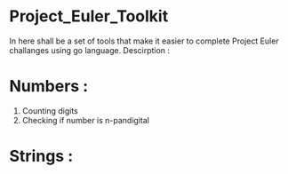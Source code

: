 # Project_Euler_Toolkit
In here shall be a set of tools that make it easier to complete Project Euler challanges using go language.
Descirption :

# Numbers :
1. Counting digits
2. Checking if number is n-pandigital


# Strings :
